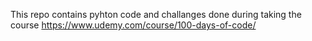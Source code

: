 This repo contains pyhton code and challanges done during taking 
the course https://www.udemy.com/course/100-days-of-code/